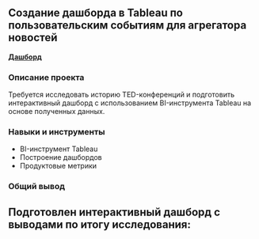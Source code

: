 ## Создание дашборда в Tableau по пользовательским событиям для агрегатора новостей
**[Дашборд](https://public.tableau.com/views/Project3_16974481882240/-?:language=en-US&:display_count=n&:origin=viz_share_link)**

### Описание проекта
Требуется исследовать историю TED-конференций и подготовить интерактивный дашборд с использованием BI-инструмента Tableau на основе полученных данных.

### Навыки и инструменты
* BI-инструмент Tableau  
* Построение дашбордов
* Продуктовые метрики

### Общий вывод
Подготовлен интерактивный дашборд с выводами по итогу исследования:
- 
